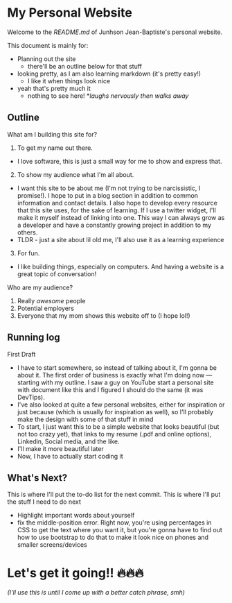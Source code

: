 My Personal Website
====================

Welcome to the _README.md_ of Junhson Jean-Baptiste's personal website.

This document is mainly for:
- Planning out the site
  + there'll be an outline below for that stuff
- looking pretty, as I am also learning markdown (it's pretty easy!)
  + I like it when things look nice
- yeah that's pretty much it
  + nothing to see here! \**laughs nervously then walks away*


Outline
---

What am I building this site for?
1. To get my name out there.
  - I love software, this is just a small way for me to show and express that.
2. To show my audience what I'm all about.
  - I want this site to be about me (I'm not trying to be narcissistic, I promise!). I hope to put in a blog section in addition to common information and contact details. I also hope to develop every resource that this site uses, for the sake of learning. If I use a twitter widget, I'll make it myself instead of linking into one. This way I can always grow as a developer and have a constantly growing project in addition to my others.
  - TLDR - just a site about lil old me, I'll also use it as a learning experience
3. For fun.
  - I like building things, especially on computers. And having a website is a great topic of conversation!

  Who are my audience?
  1. Really *awesome* people
  2. Potential employers
  3. Everyone that my mom shows this website off to (I hope lol!)

  Running log
  -----
  First Draft
  - I have to start somewhere, so instead of talking about it, I'm gonna be about it. The first order of business is exactly what I'm doing now — starting with my outline. I saw a guy on YouTube start a personal site with document like this and I figured I should do the same (it was DevTips).
  - I've also looked at quite a few personal websites, either for inspiration or just because (which is usually for inspiration as well), so I'll probably make the design with some of that stuff in mind
  - To start, I just want this to be a simple website that looks beautiful (but not too crazy yet), that links to my resume (.pdf and online options), Linkedin, Social media, and the like.
  - I'll make it more beautiful later
  - Now, I have to actually start coding it

  What's Next?
  ------
  This is where I'll put the to-do list for the next commit. This is where I'll put the stuff I need to do next
  - Highlight important words about yourself
  - fix the middle-position error. Right now, you're using percentages in CSS to get the text where you want it, but you're gonna have to find out how to use bootstrap to do that to make it look nice on phones and smaller screens/devices

  Let's get it going!! 🔥🔥🔥
  ========
  _(I'll use this is until I come up with a better catch phrase, smh)_

